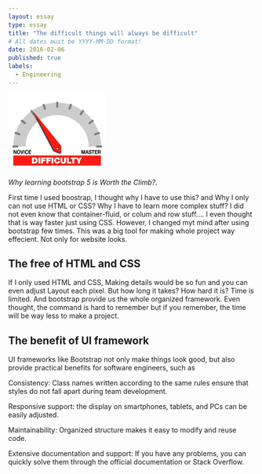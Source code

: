 ```yaml
---
layout: essay
type: essay
title: "The difficult things will always be difficult"
# All dates must be YYYY-MM-DD format!
date: 2016-02-06
published: true
labels:
  - Engineering
---
```


<img width="200px" class="rounded float-start pe-4" src="../img/difficulty/degree_difficulty.jpg">

*Why learning bootstrap 5 is Worth the Climb?.*

First time I used boostrap, I thought why I have to use this? and Why I only can not use HTML or CSS? Why I have to learn more complex stuff? I did not even know that container-fluid, or colum and row stuff.... I even thought that is way faster just using CSS. However, I changed myt mind after using bootstrap few times. This was a big tool for making whole project way effecient. 
Not only for website looks.

## The free of HTML and CSS 

If I only used HTML and CSS, Making details would be so fun and you can even adjust Layout each pixel. But how long it takes? How hard it is? Time is limited. And bootstrap provide us the whole organized framework. Even thought, the command is hard to remember but if you remember, the time will be way less to make a project.  

## The benefit of UI framework
UI frameworks like Bootstrap not only make things look good, but also provide practical benefits for software engineers, such as    <br>

Consistency: Class names written according to the same rules ensure that styles do not fall apart during team development.    <br>

Responsive support: the display on smartphones, tablets, and PCs can be easily adjusted.    <br>

Maintainability: Organized structure makes it easy to modify and reuse code.    <br>

Extensive documentation and support: If you have any problems, you can quickly solve them through the official documentation or Stack Overflow.

